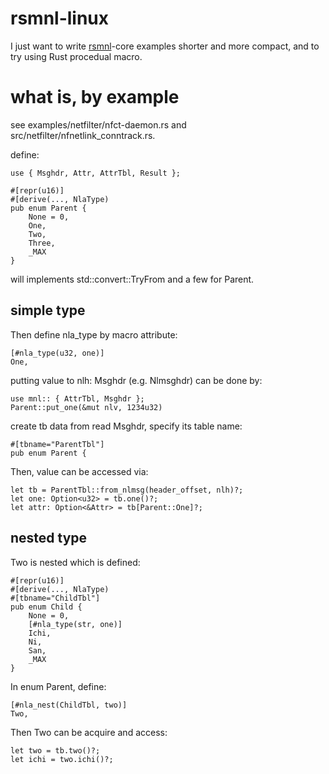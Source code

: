 rsmnl-linux
===========

I just want to write [rsmnl](https://crates.io/crates/rsmnl)-core examples
shorter and more compact, and to try using Rust procedual macro.


what is, by example
===================

see examples/netfilter/nfct-daemon.rs and src/netfilter/nfnetlink_conntrack.rs.

define:

    use { Msghdr, Attr, AttrTbl, Result };

    #[repr(u16)]
    #[derive(..., NlaType)
    pub enum Parent {
        None = 0,
        One,
        Two,
        Three,
        _MAX
    }

will implements std::convert::TryFrom<u16> and a few for Parent.


simple type
-----------

Then define nla_type by macro attribute:

    [#nla_type(u32, one)]
    One,

putting value to nlh: Msghdr (e.g. Nlmsghdr) can be done by:

    use mnl:: { AttrTbl, Msghdr };
    Parent::put_one(&mut nlv, 1234u32)

create tb data from read Msghdr, specify its table name:

    #[tbname="ParentTbl"]
    pub enum Parent {

Then, value can be accessed via:

    let tb = ParentTbl::from_nlmsg(header_offset, nlh)?;
    let one: Option<u32> = tb.one()?;
    let attr: Option<&Attr> = tb[Parent::One]?;


nested type
-----------

Two is nested which is defined:

    #[repr(u16)]
    #[derive(..., NlaType)
    #[tbname="ChildTbl"]
    pub enum Child {
        None = 0,
        [#nla_type(str, one)]
        Ichi,
        Ni,
        San,
        _MAX
    }

In enum Parent, define:

    [#nla_nest(ChildTbl, two)]
    Two,

Then Two can be acquire and access:

    let two = tb.two()?;
    let ichi = two.ichi()?;
